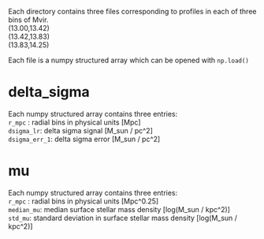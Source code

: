 Each directory contains three files corresponding to profiles in each of three bins of Mvir.  
(13.00,13.42)  
(13.42,13.83)   
(13.83,14.25)  

Each file is a numpy structured array which can be opened with `np.load()`

# delta_sigma
Each numpy structured array contains three entries:  
`r_mpc` : radial bins in physical units [Mpc]  
`dsigma_lr`: delta sigma signal [M_sun / pc^2]  
`dsigma_err_1`: delta sigma error [M_sun / pc^2]  


# mu
Each numpy structured array contains three entries:  
`r_mpc` : radial bins in physical units [Mpc^0.25]  
`median_mu`: median surface stellar mass density [log(M_sun / kpc^2)]  
`std_mu`: standard deviation in surface stellar mass density [log(M_sun / kpc^2)]  
